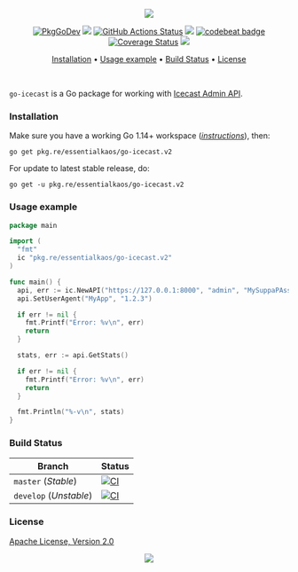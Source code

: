 <p align="center"><a href="#readme"><img src="https://gh.kaos.st/go-icecast.svg"/></a></p>

<p align="center">
  <a href="https://pkg.go.dev/pkg.re/essentialkaos/go-icecast.v2"><img src="https://gh.kaos.st/godoc.svg" alt="PkgGoDev"></a>
  <a href="https://goreportcard.com/report/github.com/essentialkaos/go-icecast"><img src="https://goreportcard.com/badge/github.com/essentialkaos/go-icecast"></a>
  <a href="https://github.com/essentialkaos/go-icecast/actions"><img src="https://github.com/essentialkaos/go-icecast/workflows/CI/badge.svg" alt="GitHub Actions Status" /></a>
  <a href="https://github.com/essentialkaos/go-icecast/actions?query=workflow%3ACodeQL"><img src="https://github.com/essentialkaos/go-icecast/workflows/CodeQL/badge.svg" /></a>
  <a href="https://codebeat.co/projects/github-com-essentialkaos-go-icecast-master"><img alt="codebeat badge" src="https://codebeat.co/badges/b2237e1d-2089-40f3-bfa1-f66bc79c68a8"></a>
  <a href='https://coveralls.io/github/essentialkaos/go-icecast?branch=develop'><img src='https://coveralls.io/repos/github/essentialkaos/go-icecast/badge.svg?branch=develop' alt='Coverage Status' /></a>
  <a href="#license"><img src="https://gh.kaos.st/apache2.svg"></a>
</p>

<p align="center"><a href="#installation">Installation</a> • <a href="#usage-example">Usage example</a> • <a href="#build-status">Build Status</a> • <a href="#license">License</a></p>

<br/>

`go-icecast` is a Go package for working with [Icecast Admin API](http://icecast.org/docs/icecast-2.4.1/admin-interface.html).

### Installation

Make sure you have a working Go 1.14+ workspace (_[instructions](https://golang.org/doc/install)_), then:

````
go get pkg.re/essentialkaos/go-icecast.v2
````

For update to latest stable release, do:

```
go get -u pkg.re/essentialkaos/go-icecast.v2
```

### Usage example

```go
package main

import (
  "fmt"
  ic "pkg.re/essentialkaos/go-icecast.v2"
)

func main() {
  api, err := ic.NewAPI("https://127.0.0.1:8000", "admin", "MySuppaPAssWOrd")
  api.SetUserAgent("MyApp", "1.2.3")

  if err != nil {
    fmt.Printf("Error: %v\n", err)
    return
  }

  stats, err := api.GetStats()

  if err != nil {
    fmt.Printf("Error: %v\n", err)
    return
  }

  fmt.Println("%-v\n", stats)
}
```

### Build Status

| Branch     | Status |
|------------|--------|
| `master` (_Stable_) | [![CI](https://github.com/essentialkaos/go-icecast/workflows/CI/badge.svg?branch=master)](https://github.com/essentialkaos/go-icecast/actions) |
| `develop` (_Unstable_) | [![CI](https://github.com/essentialkaos/go-icecast/workflows/CI/badge.svg?branch=develop)](https://github.com/essentialkaos/go-icecast/actions) |

### License

[Apache License, Version 2.0](https://www.apache.org/licenses/LICENSE-2.0)

<p align="center"><a href="https://essentialkaos.com"><img src="https://gh.kaos.st/ekgh.svg"/></a></p>
